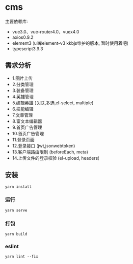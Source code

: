 # cms
主要依赖库:
+ vue3.0、vue-router4.0、vuex4.0
+ axios0.9.2
+ element3 (ui库element-v3 kkbjs维护的版本, 暂时使用着吧)
+ typescript3.9.3


## 需求分析
+ 1.图片上传
+ 2.分类管理
+ 3.装备管理
+ 4.英雄管理
+ 5.编辑英雄 (关联,多选,el-select, multiple)
+ 6.技能编辑
+ 7.文章管理
+ 8.富文本编辑器
+ 9.首页广告管理
+ 10.首页广告管理
+ 11.登录页面
+ 12.登录接口 (jwt,jsonwebtoken)
+ 13.客户端路由限制 (beforeEach, meta)
+ 14.上传文件的登录校验 (el-upload, headers)


## 安装
```
yarn install
```

### 运行
```
yarn serve
```

### 打包
```
yarn build
```

### eslint
```
yarn lint --fix
```
